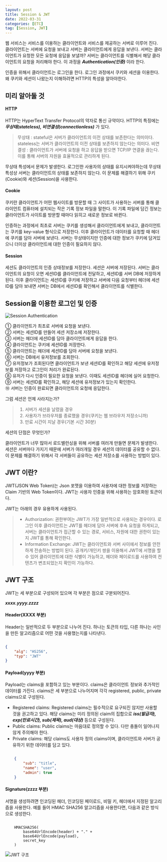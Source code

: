 ```yaml
---
layout: post
title: Session & JWT
date: 2022-03-31
categories: [ETC]
tag: [Session, JWT]
---
```


웹 서비스는 서비스를 이용하는 클라이언트와 서비스를 제공하는 서버로 이루어 진다. 클라이언트는 서버에 요청을 보내고 서버는 클라이언트에게 응답을 보낸다. 서버는 클라이언트가 요청한 모든 요청에 응답을 보낼까? 서버는 클라이언트를 식별해서 해당 클라이언트의 요청을 처리해야 한다. 이 과정을 ***Authentication(인증)*** 이라 한다. 

인증을 위해서 클라이언트는 로그인을 한다. 로그인 과정에서 쿠키와 세션을 이용한다. 왜 쿠키와 세션이 나왔는지 이해하려면 HTTP의 특성을 알아야한다. 

## 미리 알아둘 것

#### HTTP

HTTP는 HyperText Transfer Protocol의 약자로 통신 규약이다. HTTP의 특징에는 ***무상태(stateless), 비연결성(connectionless)*** 가 있다.

> 무상태 : stateful은 서버가 클라이언트의 이전 상태를 보존한다는 의미이다. stateless는 서버가 클라이언트의 이전 상태를 보존하지 않는다는 의미다. 
> 비연결성 : 클라이언트가 서버에 요청을 하고 응답을 받으면 TCP/IP 연결을 끊는다. 이를 통해 서버의 자원을 효율적으로 관리하게 된다.

무상태 특성에서 문제가 발생한다. 로그인한 사용자의 상태를 유지시켜야하는데 무상태 특성상 서버는 클라이언트의 상태를 보존하지 않는다.
이 문제를 해결하기 위해 쿠키(Cookie)와 세션(Session)을 사용한다.

#### Cookie

쿠키란 클라이언트가 어떤 웹사이트를 방문할 때 그 사이트가 사용하는 서버를 통해 클라이언트 컴퓨터에 설치되는 작은 기록 정보 파일을 말한다. 이 기록 파일에 담긴 정보는 클라이언트가 사이트를 방문할 때마다 읽히고 새로운 정보로 바뀐다.

인증하는 과정에서 최초로 서버는 쿠키를 생성해서 클라이언트에게 보내고, 클라이언트는 쿠키를 key-value 형식으로 저장한다. 이후 클라이언트가 데이터를 요청할 때 헤더에 쿠키를 담아 서버에 보낸다. 서버는 무상태이지만 인증에 대한 정보가 쿠키에 담겨있으니 더이상 클라이언트에 대한 인증이 필요하지 않다.

#### Session

세션도 클라이언트의 인증 상태정보를 저장한다. 세션은 서버에 저장된다. 서버는 클라이언트의 요청이 오면 세션ID를 클라이언트에 전달하고, 세션ID를 서버 DB에 저장하게 된다. 이후 클라이언트는 세션ID를 쿠키에 저장하고 서버에 다음 요청부터 헤더에 세션ID를 담아 보내면 서버는 DB에서 세션ID를 확인해서 클라이언트를 식별한다.

## Session을 이용한 로그인 및 인증

![Session Authentication](../../assets/img/SessionLogin.PNG)

① 클라이언트가 최초로 서버에 요청을 보낸다.<br/>
② 서버는 세션ID를 만들어 세션 저장소에 저장한다.<br/>
③ 서버는 헤더에 세션ID를 담아 클라이언트에게 응답을 한다.<br/>
④ 클라이언트는 쿠키에 세션ID를 저장한다.<br/>
⑤ 클라이언트는 헤더에 세션ID를 담아 서버에 요청을 보낸다.<br/>
⑥ 서버는 DB에서 유저정보를 조회한다.<br/>
⑦ 유저정보가 조회된다면 클라이언트가 보낸 세션ID를 확인하고 해당 세션에 유저정보를 저장하고 로그인이 처리가 완료된다.<br/>
⑧ 유저가 다시 인증이 필요한 요청을 보낸다. 이때도 세션ID를 헤더에 실어 요청한다.<br/>
⑨ 서버는 세션ID를 확인하고, 해당 세션에 유저정보가 있는지 확인한다.<br/>
⑩ 서버는 인증이 완료되면 클라이언트의 요청에 응답한다.<br/>

그럼 세션은 언제 사라지는가? 

> 1. 서버가 세션을 날렸을 경우
> 2. 사용자가 브라우저를 종료했을 경우(쿠키는 웹 브라우저 저장소니까)
> 3. 만료 시간이 지날 경우(기본 시간 30분)

세션의 단점은 무엇인가?

클라이언트가 너무 많아서 로드밸런싱을 위해 서버를 여러개 만들면 문제가 발생한다. 세션은 서버마다 가지기 때문에 서버가 여러개일 경우 세션의 데이터를 공유할 수 없다. 이 문제를 해결하기 위해서 각 서버들이 공유하는 세션 저장소를 사용하는 방법이 있다.

## JWT 이란?

JWT(JSON Web Token)는 Json 포맷을 이용하여 사용자에 대한 정보를 저장하는 Claim 기반의 Web Token이다. JWT는 사용자 인증을 위해 사용하는 암호화된 토큰이다. 

JWT는 아래의 경우 유용하게 사용된다.

> - Authorization: 권한부여는 JWT가 가장 일반적으로 사용되는 경우이다. 로그인 이후 클라이언트는 JWT를 헤더에 담아 서버에 후속 요청을 하게되고, 서버는 클라이언트가 접근할 수 있는 경로, 서비스, 자원에 대한 권한이 있는지 JWT를 통해 확인한다.
> - Information Exchange: JWT는 클라이언트와 서버 사이에서 정보를 안전하게 전송하는 방법이 된다. 공개키/개인키 쌍을 이용해서 JWT에 서명을 할 수 있어 클라이언트에 대한 식별이 가능하고, 헤더와 페이로드를 사용하여 컨텐츠가 변조되었는지 확인이 가능하다.

## JWT 구조

JWT는 세 부분으로 구성되어 있으며 각 부분은 점으로 구분되어진다.

***xxxx.yyyy.zzzz***

#### Header(XXXX 부분)

Header는 일반적으로 두 부분으로 나누어 진다. 하나는 토큰의 타입, 다른 하나는 사인을 만든 알고리즘으로 어떤 것을 사용했는지를 나타낸다.

```json

{
    "alg": "HS256",
    "typ": "JWT"
}

```

#### Payload(yyyy 부분)

Payload는 claims을 포함하고 있는 부분이다. claims은 클라이언트 정보와 추가적인 데이터를 가진다. claims은 세 부분으로 나누어지며 각각 registered, public, private claims으로 구성된다.

- Registered claims: Registered claims는 필수적으로 요구되진 않지만 사용할 것을 권고하고 있다. 해당 claims는 미리 정의된 claim의 집합으로 ***iss(발급자), exp(만료시간), sub(제목), aud(대상)*** 등으로 구성된다.
- Public claims: Public claims는 마음대로 정의할 수 있다. 다만 충돌이 일어나지 않게 주의해야 한다.
- Private claims: 해당 claims도 사용자 정의 claims이며, 클라이언트와 서버가 공유하기 위한 데이터를 담고 있다.

```json

    {
        "sub": "title",
        "name": "user",
        "admin": true
    }

```

#### Signature(zzzz 부분)

서명을 생성하려면 인코딩된 헤더, 인코딩된 페이로드, 비밀 키, 헤더에서 지정된 알고리즘을 사용한다.
예를 들어 HMAC SHA256 알고리즘을 사용한다면, 다음과 같은 방식으로 생성한다.

```text

    HMACSHA256(
        base64UrlEncode(header) + "." +
        base64UrlEncode(payload),
        secret_key
    )

```
![JWT 구조](../../assets/img/JWT%20%EA%B5%AC%EC%A1%B0.PNG)
